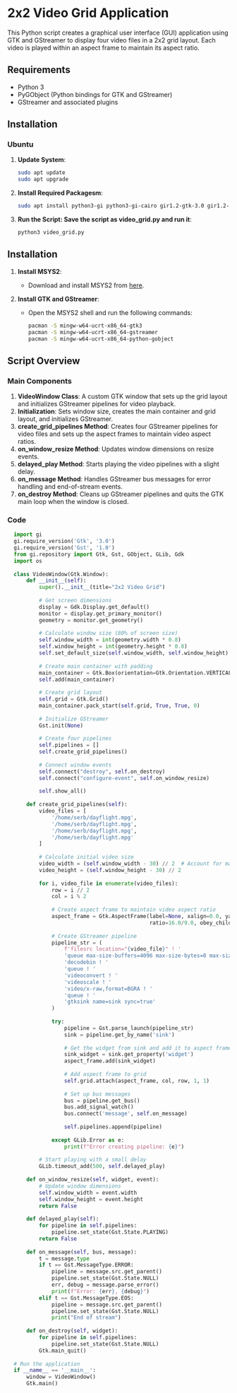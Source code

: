 # 2x2 Video Grid Application

This Python script creates a graphical user interface (GUI) application using GTK and GStreamer to display four video files in a 2x2 grid layout. Each video is played within an aspect frame to maintain its aspect ratio.

## Requirements
- Python 3
- PyGObject (Python bindings for GTK and GStreamer)
- GStreamer and associated plugins

## Installation

### Ubuntu

1. **Update System**:
   ```sh
   sudo apt update
   sudo apt upgrade
2. **Install Required Packagesm**:
   ```sh
   sudo apt install python3-gi python3-gi-cairo gir1.2-gtk-3.0 gir1.2-gst-1.0 gstreamer1.0-plugins-base gstreamer1.0-plugins-good gstreamer1.0-plugins-bad gstreamer1.0-plugins-ugly gstreamer1.0-libav
3. **Run the Script: Save the script as video_grid.py and run it**:
   ```sh
   python3 video_grid.py

## Installation

1. **Install MSYS2**:
   - Download and install MSYS2 from [here](https://www.msys2.org/).

2. **Install GTK and GStreamer**:
   - Open the MSYS2 shell and run the following commands:
     ```sh
     pacman -S mingw-w64-ucrt-x86_64-gtk3
     pacman -S mingw-w64-ucrt-x86_64-gstreamer
     pacman -S mingw-w64-ucrt-x86_64-python-gobject
     ```

## Script Overview

### Main Components

1. **VideoWindow Class**: A custom GTK window that sets up the grid layout and initializes GStreamer pipelines for video playback.
2. **Initialization**: Sets window size, creates the main container and grid layout, and initializes GStreamer.
3. **create_grid_pipelines Method**: Creates four GStreamer pipelines for video files and sets up the aspect frames to maintain video aspect ratios.
4. **on_window_resize Method**: Updates window dimensions on resize events.
5. **delayed_play Method**: Starts playing the video pipelines with a slight delay.
6. **on_message Method**: Handles GStreamer bus messages for error handling and end-of-stream events.
7. **on_destroy Method**: Cleans up GStreamer pipelines and quits the GTK main loop when the window is closed.

### Code

  ```python
    import gi
    gi.require_version('Gtk', '3.0')
    gi.require_version('Gst', '1.0')
    from gi.repository import Gtk, Gst, GObject, GLib, Gdk
    import os
    
    class VideoWindow(Gtk.Window):
        def __init__(self):
            super().__init__(title="2x2 Video Grid")
            
            # Get screen dimensions
            display = Gdk.Display.get_default()
            monitor = display.get_primary_monitor()
            geometry = monitor.get_geometry()
            
            # Calculate window size (80% of screen size)
            self.window_width = int(geometry.width * 0.8)
            self.window_height = int(geometry.height * 0.8)
            self.set_default_size(self.window_width, self.window_height)
            
            # Create main container with padding
            main_container = Gtk.Box(orientation=Gtk.Orientation.VERTICAL)
            self.add(main_container)
            
            # Create grid layout
            self.grid = Gtk.Grid()
            main_container.pack_start(self.grid, True, True, 0)
            
            # Initialize GStreamer
            Gst.init(None)
            
            # Create four pipelines
            self.pipelines = []
            self.create_grid_pipelines()
            
            # Connect window events
            self.connect("destroy", self.on_destroy)
            self.connect("configure-event", self.on_window_resize)
            
            self.show_all()
    
        def create_grid_pipelines(self):
            video_files = [
                '/home/serb/dayflight.mpg',
                '/home/serb/dayflight.mpg',
                '/home/serb/dayflight.mpg',
                '/home/serb/dayflight.mpg'
            ]
            
            # Calculate initial video size
            video_width = (self.window_width - 30) // 2  # Account for margins and spacing
            video_height = (self.window_height - 30) // 2
            
            for i, video_file in enumerate(video_files):
                row = i // 2
                col = i % 2
                
                # Create aspect frame to maintain video aspect ratio
                aspect_frame = Gtk.AspectFrame(label=None, xalign=0.0, yalign=0.0, 
                                               ratio=16.0/9.0, obey_child=False)
                
                # Create GStreamer pipeline
                pipeline_str = (
                    f'filesrc location="{video_file}" ! '
                    'queue max-size-buffers=4096 max-size-bytes=0 max-size-time=0 ! '
                    'decodebin ! '
                    'queue ! '
                    'videoconvert ! '
                    'videoscale ! '
                    'video/x-raw,format=BGRA ! '
                    'queue ! '
                    'gtksink name=sink sync=true'
                )
                
                try:
                    pipeline = Gst.parse_launch(pipeline_str)
                    sink = pipeline.get_by_name('sink')
                    
                    # Get the widget from sink and add it to aspect frame
                    sink_widget = sink.get_property('widget')
                    aspect_frame.add(sink_widget)
                    
                    # Add aspect frame to grid
                    self.grid.attach(aspect_frame, col, row, 1, 1)
                    
                    # Set up bus messages
                    bus = pipeline.get_bus()
                    bus.add_signal_watch()
                    bus.connect('message', self.on_message)
                    
                    self.pipelines.append(pipeline)
                    
                except GLib.Error as e:
                    print(f"Error creating pipeline: {e}")
    
            # Start playing with a small delay
            GLib.timeout_add(500, self.delayed_play)
    
        def on_window_resize(self, widget, event):
            # Update window dimensions
            self.window_width = event.width
            self.window_height = event.height
            return False
    
        def delayed_play(self):
            for pipeline in self.pipelines:
                pipeline.set_state(Gst.State.PLAYING)
            return False
    
        def on_message(self, bus, message):
            t = message.type
            if t == Gst.MessageType.ERROR:
                pipeline = message.src.get_parent()
                pipeline.set_state(Gst.State.NULL)
                err, debug = message.parse_error()
                print(f"Error: {err}, {debug}")
            elif t == Gst.MessageType.EOS:
                pipeline = message.src.get_parent()
                pipeline.set_state(Gst.State.NULL)
                print("End of stream")
    
        def on_destroy(self, widget):
            for pipeline in self.pipelines:
                pipeline.set_state(Gst.State.NULL)
            Gtk.main_quit()
    
    # Run the application
    if __name__ == '__main__':
        window = VideoWindow()
        Gtk.main()

